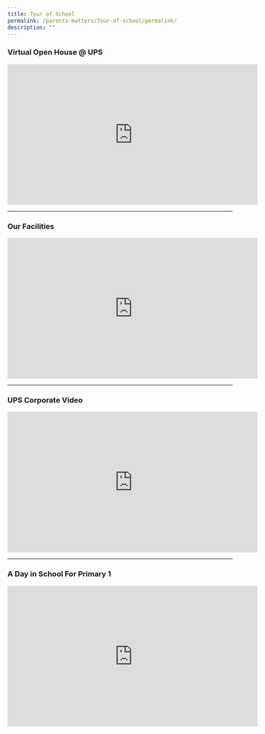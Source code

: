 ```yaml
---
title: Tour of School
permalink: /parents-matters/Tour-of-school/permalink/
description: ""
---
```

### **Virtual Open House @ UPS**
<iframe width="560" height="315" src="https://www.youtube.com/embed/debWqedr5Sg" title="YouTube video player" frameborder="0" allow="accelerometer; autoplay; clipboard-write; encrypted-media; gyroscope; picture-in-picture" allowfullscreen=""></iframe>

---
### **Our Facilities**
<iframe width="560" height="315" src="https://www.youtube.com/embed/8zoLt4oxmsY" title="YouTube video player" frameborder="0" allow="accelerometer; autoplay; clipboard-write; encrypted-media; gyroscope; picture-in-picture; web-share" allowfullscreen=""></iframe>

---

### **UPS Corporate Video**
<iframe width="560" height="315" src="https://www.youtube.com/embed/tr4FSB9G0hs" title="YouTube video player" frameborder="0" allow="accelerometer; autoplay; clipboard-write; encrypted-media; gyroscope; picture-in-picture" allowfullscreen=""></iframe>

---
### **A Day in School For Primary 1**
<iframe width="560" height="315" src="https://www.youtube.com/embed/qBEjfILS_jo" title="YouTube video player" frameborder="0" allow="accelerometer; autoplay; clipboard-write; encrypted-media; gyroscope; picture-in-picture" allowfullscreen=""></iframe>